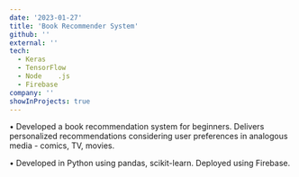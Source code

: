 ```yaml
---
date: '2023-01-27'
title: 'Book Recommender System'
github: ''
external: ''
tech:
  - Keras
  - TensorFlow
  - Node    .js
  - Firebase
company: ''
showInProjects: true
---
```


• Developed a book recommendation system for beginners. Delivers personalized recommendations considering user
preferences in analogous media - comics, TV, movies.

• Developed in Python using pandas, scikit-learn. Deployed using Firebase.